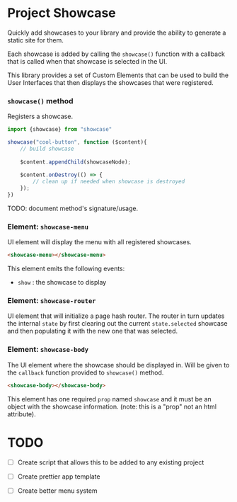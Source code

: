 #   Project Showcase
Quickly add showcases to your library and provide the ability to generate a static site for them.

Each showcase is added by calling the `showcase()` function with a callback that is called when that showcase is selected in the UI. 

This library provides a set of Custom Elements that can be used to build the User Interfaces that then displays the showcases that were registered. 


### `showcase()` method
Registers a showcase.

````javascript
import {showcase} from "showcase"

showcase("cool-button", function ($content){
    // build showcase
    
    $content.appendChild(showcaseNode);
    
    $content.onDestroy(() => {
        // clean up if needed when showcase is destroyed
    });
})
````

TODO: document method's signature/usage.


### Element: `showcase-menu`

UI element will display the menu with all registered showcases.

```html
<showcase-menu></showcase-menu>
``` 

This element emits the following events:

-   `show` : the showcase to display


### Element: `showcase-router`

UI element that will initialize a page hash router.  The router in turn updates the internal `state` by first clearing out the current `state.selected` showcase and then populating it with the new one that was selected. 

### Element: `showcase-body`

The UI element where the showcase should be displayed in. Will be given to the `callback` function provided to `showcase()` method.

```html
<showcase-body></showcase-body>
```

This element has one required `prop` named `showcase` and it must be an object with the showcase information. (note: this is a "prop" not an html attribute).



#   TODO

- [ ] Create script that allows this to be added to any existing project
- [ ] Create prettier app template
- [ ] Create better menu system

